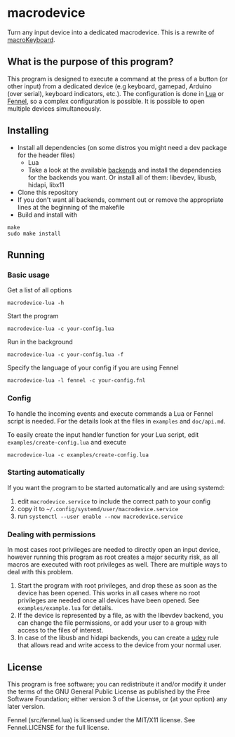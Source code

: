 # macrodevice
Turn any input device into a dedicated macrodevice. This is a rewrite of [macroKeyboard](https://github.com/dokutan/macroKeyboard).

## What is the purpose of this program?
This program is designed to execute a command at the press of a button (or other input) from a dedicated device (e.g keyboard, gamepad, Arduino (over serial), keyboard indicators, etc.). The configuration is done in [Lua](https://www.lua.org/) or [Fennel](https://fennel-lang.org/), so a complex configuration is possible. It is possible to open multiple devices simultaneously.

## Installing
- Install all dependencies (on some distros you might need a dev package for the header files)
  - Lua
  - Take a look at the available [backends](https://github.com/dokutan/macrodevice/blob/master/doc/backends.md) and install the dependencies for the backends you want. Or install all of them: libevdev, libusb, hidapi, libx11
- Clone this repository
- If you don't want all backends, comment out or remove the appropriate lines at the beginning of the makefile
- Build and install with
```
make
sudo make install
```

## Running

### Basic usage

Get a list of all options
```
macrodevice-lua -h
```

Start the program
```
macrodevice-lua -c your-config.lua
```

Run in the background
```
macrodevice-lua -c your-config.lua -f
```

Specify the language of your config if you are using Fennel
```
macrodevice-lua -l fennel -c your-config.fnl
```

### Config

To handle the incoming events and execute commands a Lua or Fennel script is needed. For the details look at the files in ``examples`` and ``doc/api.md``.

To easily create the input handler function for your Lua script, edit ``examples/create-config.lua`` and execute
```
macrodevice-lua -c examples/create-config.lua
```

### Starting automatically
If you want the program to be started automatically and are using systemd:
1. edit ``macrodevice.service`` to include the correct path to your config
2. copy it to ``~/.config/systemd/user/macrodevice.service``
3. run ``systemctl --user enable --now macrodevice.service``

### Dealing with permissions
In most cases root privileges are needed to directly open an input device, however running this program as root creates a major security risk, as all macros are executed with root privileges as well. There are multiple ways to deal with this problem.

1. Start the program with root privileges, and drop these as soon as the device has been opened. This works in all cases where no root privileges are needed once all devices have been opened. See ``examples/example.lua`` for details.
2. If the device is represented by a file, as with the libevdev backend, you can change the file permissions, or add your user to a group with access to the files of interest.
3. In case of the libusb and hidapi backends, you can create a [udev](https://wiki.archlinux.org/index.php/Udev) rule that allows read and write access to the device from your normal user.

## License
This program is free software; you can redistribute it and/or modify it under the terms of the GNU General Public License as published by the Free Software Foundation; either version 3 of the License, or (at your option) any later version.

Fennel (src/fennel.lua) is licensed under the MIT/X11 license. See Fennel.LICENSE for the full license.
